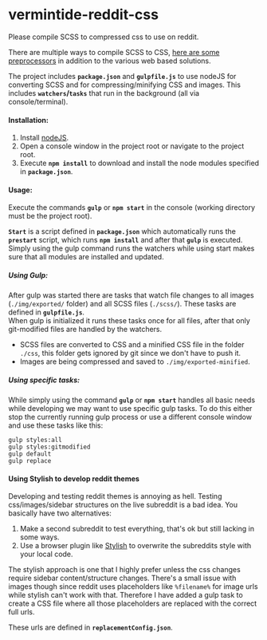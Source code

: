 # vermintide-reddit-css

Please compile SCSS to compressed css to use on reddit.

There are multiple ways to compile SCSS to CSS, [here are some preprocessors](https://graygrids.com/best-tools-resources-compile-manage-sass-less-stylus-css-preprocessors/) in addition to the various web based solutions.

The project includes **`package.json`** and **`gulpfile.js`** to use nodeJS for converting SCSS and for compressing/minifying CSS and images. This includes **`watchers`/`tasks`** that run in the background (all via console/terminal). 

#### Installation:

1. Install [nodeJS](https://nodejs.org/en/download/).
2. Open a console window in the project root or navigate to the project root.
3. Execute **`npm install`** to download and install the node modules specified in **`package.json`**.

#### Usage:

Execute the commands **`gulp`** or **`npm start`** in the console (working directory must be the project root).  

**`Start`** is a script defined in **`package.json`** which automatically runs the **`prestart`** script, which runs **`npm install`** and after that **`gulp`** is executed. Simply using the gulp command runs the watchers while using start makes sure that all modules are installed and updated.

##### Using Gulp:
  
After gulp was started there are tasks that watch file changes to all images (`./img/exported/` folder) and all SCSS files (`./scss/`). These tasks are defined in **`gulpfile.js`**.   
When gulp is initialized it runs these tasks once for all files, after that only git-modified files are handled by the watchers.

- SCSS files are converted to CSS and a minified CSS file in the folder `./css`, this folder gets ignored by git since we don't have to push it.
- Images are being compressed and saved to `./img/exported-minified`.

##### Using specific tasks:

While simply using the command **`gulp`** or **`npm start`** handles all basic needs while developing we may want to use specific gulp tasks. To do this either stop the currently running gulp process or use a different console window and use these tasks like this:   

```
gulp styles:all
gulp styles:gitmodified
gulp default
gulp replace
```

#### Using Stylish to develop reddit themes

Developing and testing reddit themes is annoying as hell. Testing css/images/sidebar structures on the live subreddit is a bad idea. You basically have two alternatives:   
1. Make a second subreddit to test everything, that's ok but still lacking in some ways.
2. Use a browser plugin like [Stylish](https://chrome.google.com/webstore/detail/stylish-custom-themes-for/fjnbnpbmkenffdnngjfgmeleoegfcffe?hl=en) to overwrite the subreddits style with your local code.

The stylish approach is one that I highly prefer unless the css changes require sidebar content/structure changes. There's a small issue with images though since reddit uses placeholders like `%filename%` for image urls while stylish can't work with that. Therefore I have added a gulp task to create a CSS file where all those placeholders are replaced with the correct full urls. 

These urls are defined in **`replacementConfig.json`**.
